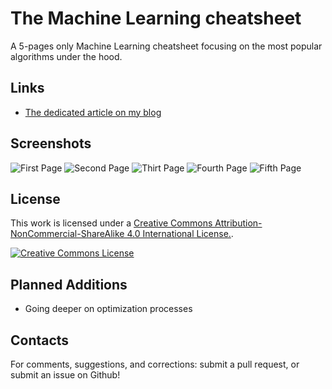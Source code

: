# The Machine Learning cheatsheet

A 5-pages only Machine Learning cheatsheet focusing on the most popular algorithms under the hood.

Links
-------

* [The dedicated article on my blog](https://remicnrd.github.io./the-machine-learning-cheatsheet/)


Screenshots
-------

![First Page](https://imgur.com/iHD35fz.jpg)
![Second Page](https://imgur.com/1iutktN.jpg)
![Thirt Page](https://imgur.com/2Ryd5Wx.jpg)
![Fourth Page](https://imgur.com/Bvni7tu.jpg)
![Fifth Page](https://imgur.com/QJFEiIh.jpg)


License
-------

This work is licensed under a [Creative Commons Attribution-NonCommercial-ShareAlike 4.0 International License.][by-nc-sa].

[![Creative Commons License][by-nc-sa-img]][by-nc-sa]

Planned Additions
-------

* Going deeper on optimization processes


Contacts
-------

For comments, suggestions, and corrections: submit a pull request, or submit an issue on Github!

[by-nc-sa]: http://creativecommons.org/licenses/by-nc-sa/4.0/
[by-nc-sa-img]: http://i.creativecommons.org/l/by-nc-sa/4.0/88x31.png
